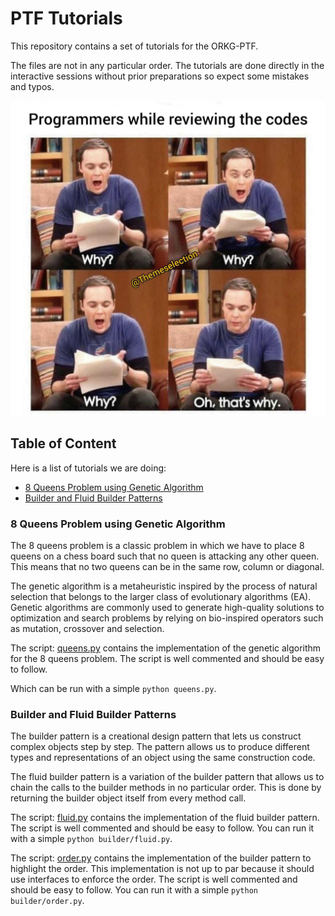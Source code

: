 # PTF Tutorials

This repository contains a set of tutorials for the ORKG-PTF.

The files are not in any particular order. The tutorials are done directly in the interactive sessions without prior preparations so expect some mistakes and typos.

![meme](meme.png)

## Table of Content

Here is a list of tutorials we are doing:
- [8 Queens Problem using Genetic Algorithm](#8-queens-problem-using-genetic-algorithm)
- [Builder and Fluid Builder Patterns](#builder-and-fluid-builder-patterns)


### 8 Queens Problem using Genetic Algorithm
The 8 queens problem is a classic problem in which we have to place 8 queens on a chess board such that no queen is attacking any other queen. This means that no two queens can be in the same row, column or diagonal.

The genetic algorithm is a metaheuristic inspired by the process of natural selection that belongs to the larger class of evolutionary algorithms (EA). Genetic algorithms are commonly used to generate high-quality solutions to optimization and search problems by relying on bio-inspired operators such as mutation, crossover and selection.

The script: [queens.py](queens.py) contains the implementation of the genetic algorithm for the 8 queens problem. The script is well commented and should be easy to follow.

Which can be run with a simple `python queens.py`.

### Builder and Fluid Builder Patterns
The builder pattern is a creational design pattern that lets us construct complex objects step by step. The pattern allows us to produce different types and representations of an object using the same construction code.

The fluid builder pattern is a variation of the builder pattern that allows us to chain the calls to the builder methods in no particular order. This is done by returning the builder object itself from every method call.

The script: [fluid.py](builder/fluid.py) contains the implementation of the fluid builder pattern. The script is well commented and should be easy to follow. You can run it with a simple `python builder/fluid.py`.

The script: [order.py](builder/order.py) contains the implementation of the builder pattern to highlight the order. This implementation is not up to par because it should use interfaces to enforce the order. The script is well commented and should be easy to follow. You can run it with a simple `python builder/order.py`.
